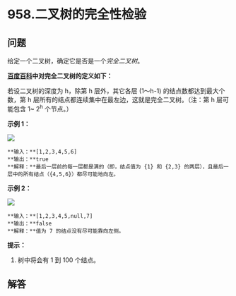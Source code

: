 # 958.二叉树的完全性检验

## 问题

给定一个二叉树，确定它是否是一个*完全二叉树*。

**[百度百科](https://baike.baidu.com/item/完全二叉树/7773232?fr=aladdin)中对完全二叉树的定义如下：**

若设二叉树的深度为 h，除第 h 层外，其它各层 (1～h-1) 的结点数都达到最大个数，第 h 层所有的结点都连续集中在最左边，这就是完全二叉树。（注：第 h 层可能包含 1~ 2<sup>h</sup> 个节点。）

**示例 1：**

![](https://assets.leetcode-cn.com/aliyun-lc-upload/uploads/2018/12/15/complete-binary-tree-1.png)

```
**输入：**[1,2,3,4,5,6]
**输出：**true
**解释：**最后一层前的每一层都是满的（即，结点值为 {1} 和 {2,3} 的两层），且最后一层中的所有结点（{4,5,6}）都尽可能地向左。

```

**示例 2：**

**![](https://assets.leetcode-cn.com/aliyun-lc-upload/uploads/2018/12/15/complete-binary-tree-2.png)**

```
**输入：**[1,2,3,4,5,null,7]
**输出：**false
**解释：**值为 7 的结点没有尽可能靠向左侧。

```

**提示：**

1. 树中将会有 1 到 100 个结点。



## 解答

